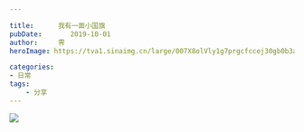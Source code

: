 ```yaml
---

title:      我有一面小国旗
pubDate:       2019-10-01
author:     霁
heroImage: https://tva1.sinaimg.cn/large/007X8olVly1g7prgcfccej30gb0b3acm.jpg

categories:
- 日常
tags:
    - 分享
---
```


![](https://tva1.sinaimg.cn/large/007X8olVly1g7prh2c6fdj30u01sx7wk.jpg)